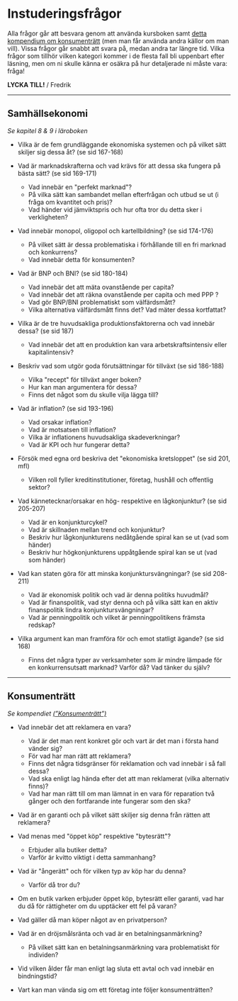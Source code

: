 # Instuderingsfrågor

Alla frågor går att besvara genom att använda kursboken samt [detta kompendium om konsumenträtt](../material/resurser/konsumentratt_kompendium.pdf) (men man får använda andra källor om man vill). Vissa frågor går snabbt att svara på, medan andra tar längre tid. Vilka frågor som tillhör vilken kategori kommer i de flesta fall bli uppenbart efter läsning, men om ni skulle känna er osäkra på hur detaljerade ni måste vara: fråga!

**LYCKA TILL!**
/ Fredrik

***

## Samhällsekonomi

*Se kapitel 8 & 9 i läroboken*

- Vilka är de fem grundläggande ekonomiska systemen och på vilket sätt skiljer sig dessa åt? (se sid 167-168)

- Vad är marknadskrafterna och vad krävs för att dessa ska fungera på bästa sätt? (se sid 169-171)
    - Vad innebär en "perfekt marknad"?
    - På vilka sätt kan sambandet mellan efterfrågan och utbud se ut (i fråga om kvantitet och pris)?
    - Vad händer vid jämviktspris och hur ofta tror du detta sker i verkligheten?

- Vad innebär monopol, oligopol och kartellbildning? (se sid 174-176)
    - På vilket sätt är dessa problematiska i förhållande till en fri marknad och konkurrens?
    - Vad innebär detta för konsumenten?

- Vad är BNP och BNI? (se sid 180-184)
    - Vad innebär det att mäta ovanstående per capita?
    - Vad innebär det att räkna ovanstående per capita och med PPP ?
    - Vad gör BNP/BNI problematiskt som välfärdsmått?
    - Vilka alternativa välfärdsmått finns det? Vad mäter dessa kortfattat?

- Vilka är de tre huvudsakliga produktionsfaktorerna och vad innebär dessa? (se sid 187)
    - Vad innebär det att en produktion kan vara arbetskraftsintensiv eller kapitalintensiv?

- Beskriv vad som utgör goda förutsättningar för tillväxt (se sid 186-188)
    - Vilka "recept" för tillväxt anger boken?
    - Hur kan man argumentera för dessa?
    - Finns det något som du skulle vilja lägga till?

- Vad är inflation? (se sid 193-196)
    - Vad orsakar inflation?
    - Vad är motsatsen till inflation?
    - Vilka är inflationens huvudsakliga skadeverkningar?
    - Vad är KPI och hur fungerar detta?

- Försök med egna ord beskriva det "ekonomiska kretsloppet" (se sid 201, mfl)
    - Vilken roll fyller kreditinstitutioner, företag, hushåll och offentlig sektor?

- Vad kännetecknar/orsakar en hög- respektive en lågkonjunktur? (se sid 205-207)
    - Vad är en konjunkturcykel?
    - Vad är skillnaden mellan trend och konjunktur?
    - Beskriv hur lågkonjunkturens nedåtgående spiral kan se ut (vad som händer)
    - Beskriv hur högkonjunkturens uppåtgående spiral kan se ut (vad som händer)

- Vad kan staten göra för att minska konjunktursvängningar? (se sid 208-211)
    - Vad är ekonomisk politik och vad är denna politiks huvudmål?
    - Vad är finanspolitik, vad styr denna och på vilka sätt kan en aktiv finanspolitik lindra konjunktursvängningar?
    - Vad är penningpolitik och vilket är penningpolitikens främsta redskap?

- Vilka argument kan man framföra för och emot statligt ägande? (se sid 168)
    - Finns det några typer av verksamheter som är mindre lämpade för en konkurrensutsatt marknad? Varför då? Vad tänker du själv?
    
***

## Konsumenträtt

*Se kompendiet [(”Konsumenträtt”)](../material/resurser/konsumentratt_kompendium.pdf)*

- Vad innebär det att reklamera en vara?
    - Vad är det man rent konkret gör och vart är det man i första hand vänder sig?
    - För vad har man rätt att reklamera?
    - Finns det några tidsgränser för reklamation och vad innebär i så fall dessa?
    - Vad ska enligt lag hända efter det att man reklamerat (vilka alternativ finns)?
    - Vad har man rätt till om man lämnat in en vara för reparation två gånger och den fortfarande inte fungerar som den ska?

- Vad är en garanti och på vilket sätt skiljer sig denna från rätten att reklamera?

- Vad menas med "öppet köp" respektive "bytesrätt"?
    - Erbjuder alla butiker detta?
    - Varför är kvitto viktigt i detta sammanhang?

- Vad är "ångerätt" och för vilken typ av köp har du denna?
    - Varför då tror du?

- Om en butik varken erbjuder öppet köp, bytesrätt eller garanti, vad har du då för rättigheter om du upptäcker ett fel på varan?

- Vad gäller då man köper något av en privatperson?

- Vad är en dröjsmålsränta och vad är en betalningsanmärkning?

    - På vilket sätt kan en betalningsanmärkning vara problematiskt för individen?

- Vid vilken ålder får man enligt lag sluta ett avtal och vad innebär en bindningstid?

- Vart kan man vända sig om ett företag inte följer konsumenträtten?
